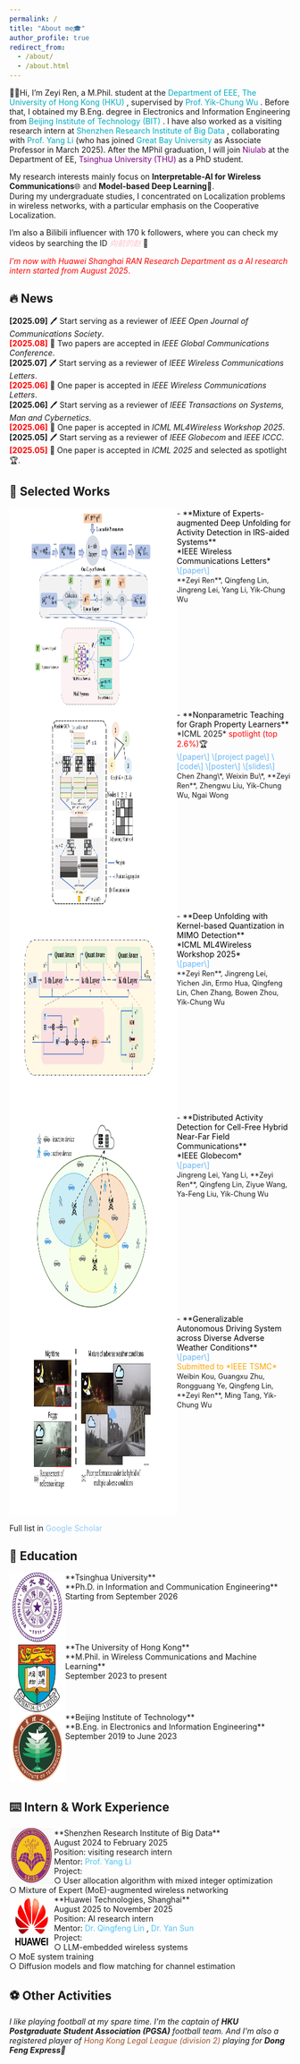 ```yaml
---
permalink: /
title: "About me🎓"
author_profile: true
redirect_from: 
  - /about/
  - /about.html
---
```

<p>
👋😀Hi, I’m Zeyi Ren, a M.Phil. student at the
  <a href="https://www.eee.hku.hk/" style="color:#00acc1;text-decoration:none;">
    Department of EEE, The University of Hong Kong (HKU)
  </a>,
  supervised by
  <a href="https://www.eee.hku.hk/~ycwu/" style="color:#00acc1;text-decoration:none;">
    Prof. Yik-Chung Wu
  </a>.
  Before that, I obtained my B.Eng. degree in Electronics and Information Engineering from
  <a href="https://sie.bit.edu.cn/" style="color:#00acc1;text-decoration:none;">
    Beijing Institute of Technology (BIT)
  </a>.
  I have also worked as a visiting research intern at
  <a href="https://www.sribd.cn/" style="color:#00acc1;text-decoration:none;">
    Shenzhen Research Institute of Big Data
  </a>,
  collaborating with
  <a href="https://liyangblade.github.io/" style="color:#00acc1;text-decoration:none;">
    Prof. Yang Li
  </a>
  (who has joined
  <a href="https://www.gbu.edu.cn/" style="color:#00acc1;text-decoration:none;">
    Great Bay University
  </a>
  as Associate Professor in March 2025). After the MPhil graduation, I will join 
  <a href="https://network.ee.tsinghua.edu.cn/niulab/" style="color:purple;text-decoration:none;">
    Niulab
  </a>
  at the Department of EE,
  <a href="https://www.ee.tsinghua.edu.cn/" style="color:purple;text-decoration:none;">
    Tsinghua University (THU)
  </a>
  as a PhD student.
</p>

My research interests mainly focus on **Interpretable-AI for Wireless Communications**🌐 and **Model-based Deep Learning**📖.<br>
During my undergraduate studies, I concentrated on Localization problems in wireless networks, with a particular emphasis on the Cooperative Localization.<br>

I’m also a Bilibili influencer with 170 k followers, where you can check my videos by searching the ID
  <a href="https://space.bilibili.com/471218890?spm_id_from=333.1007.0.0" style="color:pink;text-decoration:none;">
    *向前的赵*
  </a>🎥<br>

<span style="color: red;">*I'm now with Huawei Shanghai RAN Research Department as a AI research intern started from August 2025*. </span>

🔥 News
------
**[2025.09]** 🖊️ Start serving as a reviewer of *IEEE Open Journal of Communications Society*.<br>
<span style="color: red;"> **[2025.08]** </span> 🎉 Two papers are accepted in *IEEE Global Communications Conference*.<br>
**[2025.07]** 🖊️ Start serving as a reviewer of *IEEE Wireless Communications Letters*.<br>
<span style="color: red;"> **[2025.06]** </span> 🎉 One paper is accepted in *IEEE Wireless Communications Letters*.<br>
**[2025.06]** 🖊️ Start serving as a reviewer of *IEEE Transactions on Systems, Man and Cybernetics*.<br>
<span style="color: red;"> **[2025.06]** </span> 🎉 One paper is accepted in *ICML ML4Wireless Workshop 2025*.<br>
**[2025.05]** 🖊️ Start serving as a reviewer of *IEEE Globecom* and *IEEE ICCC*.<br>
<span style="color: red;"> **[2025.05]** </span> 🎉 One paper is accepted in *ICML 2025* and selected as spotlight🏆.<br>

📃 Selected Works
------
<img src="images/moe.png" align="left" width="300" height="360"/>
- <a href="https://arxiv.org/abs/2502.20183" style="color:black;text-decoration:none;">
    **Mixture of Experts-augmented Deep Unfolding for Activity Detection in IRS-aided Systems**
  </a><br>
<span style="color: black;">*IEEE Wireless Communications Letters* </span><br>
<a href="https://arxiv.org/abs/2502.20183" style="color:#64b5f6;text-decoration:none;">
    \[paper\]
  </a><br>
<span style="font-size: 0.9em;">**Zeyi Ren**, Qingfeng Lin, Jingreng Lei, Yang Li, Yik-Chung Wu</span>
<br clear="left"/>


<img src="images/GCN.png" align="left" width="300" height="360"/>
- <a href="https://arxiv.org/abs/2505.14170" style="color:black;text-decoration:none;">
    **Nonparametric Teaching for Graph Property Learners**
  </a><br>
*ICML 2025* <span style="color: red;">spotlight (top 2.6%)</span>🏆 <br>
<a href="https://arxiv.org/abs/2505.14170" style="color:#64b5f6;text-decoration:none;">
    \[paper\]
  </a>
<a href="https://chen2hang.github.io/_publications/nonparametric_teaching_for_graph_proerty_learners/grant.html" style="color:#64b5f6;text-decoration:none;">
    \[project page\]
  </a>
<a href="https://github.com/chen2hang/GraNT_NonparametricTeaching" style="color:#64b5f6;text-decoration:none;">
    \[code\]
  </a>
<a href="https://chen2hang.github.io/_publications/nonparametric_teaching_for_graph_proerty_learners/ICML_2025_Poster.pdf" style="color:#64b5f6;text-decoration:none;">
    \[poster\]
  </a>
<a href="https://chen2hang.github.io/_publications/nonparametric_teaching_for_graph_proerty_learners/ICML_2025_Slides.pdf" style="color:#64b5f6;text-decoration:none;">
    \[slides\]
  </a><br>
<span style="font-size: 0.9em;">Chen Zhang\*, Weixin Bu\*, **Zeyi Ren**, Zhengwu Liu, Yik-Chung Wu, Ngai Wong</span>
<br clear="left"/>


<img src="images/KAQ.png" align="left" width="300" height="360"/>
- <a href="https://arxiv.org/abs/2505.12736" style="color:black;text-decoration:none;">
    **Deep Unfolding with Kernel-based Quantization in MIMO Detection**
  </a><br>
<span style="color: black;">*ICML ML4Wireless Workshop 2025* </span><br>
<a href="https://arxiv.org/abs/2505.12736" style="color:#64b5f6;text-decoration:none;">
    \[paper\]
  </a><br>
<span style="font-size: 0.9em;">**Zeyi Ren**, Jingreng Lei, Yichen Jin, Ermo Hua, Qingfeng Lin, Chen Zhang, Bowen Zhou, Yik-Chung Wu</span>
<br clear="left"/>


<img src="images/NF.png" align="left" width="300" height="360"/>
- <a href="https://arxiv.org/abs/2506.14254" style="color:black;text-decoration:none;">
    **Distributed Activity Detection for Cell-Free Hybrid Near-Far Field Communications**
  </a><br>
<span style="color: black;">*IEEE Globecom* </span><br>
<a href="https://arxiv.org/abs/2506.14254" style="color:#64b5f6;text-decoration:none;">
    \[paper\]
  </a><br>
<span style="font-size: 0.9em;">Jingreng Lei, Yang Li, **Zeyi Ren**, Qingfeng Lin, Ziyue Wang, Ya-Feng Liu, Yik-Chung Wu</span>
<br clear="left"/>


<img src="images/TSMC.png" align="left" width="300" height="360"/>
- <a href="https://arxiv.org/abs/2409.14737" style="color:black;text-decoration:none;">
    **Generalizable Autonomous Driving System across Diverse Adverse Weather Conditions**
  </a><br>
<a href="https://arxiv.org/abs/2409.14737" style="color:#64b5f6;text-decoration:none;">
    \[paper\]
  </a><br>
<span style="color: orange;">Submitted to *IEEE TSMC* </span><br>
<span style="font-size: 0.9em;">Weibin Kou, Guangxu Zhu, Rongguang Ye, Qingfeng Lin, **Zeyi Ren**, Ming Tang, Yik-Chung Wu</span><br>
<br clear="left"/>

Full list in 
<a href="https://scholar.google.com/citations?user=bdkdiw4AAAAJ&hl=en" style="color:#90caf9;text-decoration:none;">
    Google Scholar
  </a>

📖 Education
------
<img src="images/THU2026.png" align="left" width="100" height="125"/>
    **Tsinghua University**<br>
    **Ph.D. in Information and Communication Engineering**<br>
    Starting from September 2026
<br clear="left"/>

<img src="images/HKU.png" align="left" width="100" height="125"/>
    **The University of Hong Kong**<br>
    **M.Phil. in Wireless Communications and Machine Learning**<br>
    September 2023 to present
<br clear="left"/>

<img src="images/BIT.png" align="left" width="100" height="125"/>
    **Beijing Institute of Technology**<br>
    **B.Eng. in Electronics and Information Engineering**<br>
    September 2019 to June 2023
<br clear="left"/>

⌨️ Intern & Work Experience
------
<img src="images/SRIBD.png" align="left" width="80" height="100"/>
    **Shenzhen Research Institute of Big Data**<br>
    August 2024 to February 2025<br>
    Position: visiting research intern<br>
    Mentor: <a href="https://liyangblade.github.io/" style="color:#4fc3f7;text-decoration:none;">
    Prof. Yang Li
  </a><br>
    Project:<br>
    ○ User allocation algorithm with mixed integer optimization<br>
    ○ Mixture of Expert (MoE)-augmented wireless networking<br>
    

<img src="images/huawei.png" align="left" width="80" height="100"/>
    **Huawei Technologies, Shanghai**<br>
    August 2025 to November 2025<br>
    Position: AI research intern<br>
    Mentor: <a href="https://www.researchgate.net/profile/Qingfeng-Lin-3" style="color:#4fc3f7;text-decoration:none;">
    Dr. Qingfeng Lin
  </a>, 
    <a href="https://ieeexplore.ieee.org/author/37089854890" style="color:#4fc3f7;text-decoration:none;">
    Dr. Yan Sun
  </a><br>
    Project:<br>
    ○ LLM-embedded wireless systems<br>
    ○ MoE system training<br>
    ○ Diffusion models and flow matching for channel estimation<br>


⚽ Other Activities
------
*I like playing football at my spare time. I'm the captain of **HKU Postgraduate Student Association (PGSA)** football team. And I'm also a registered player of 
<a href="https://legalleague.leaguerepublic.com/index.html" style="color:#A0522D;text-decoration:none;">
    Hong Kong Legal League (division 2)
  </a> playing for **Dong Feng Express**🚀*
